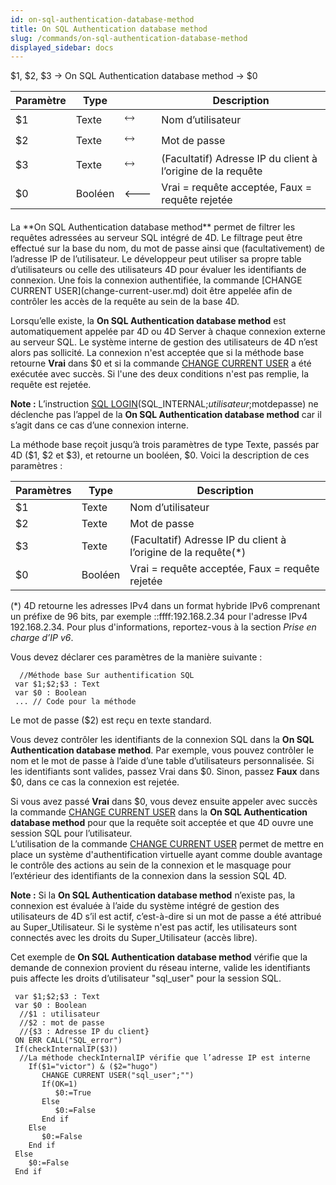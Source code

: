 ```yaml
---
id: on-sql-authentication-database-method
title: On SQL Authentication database method
slug: /commands/on-sql-authentication-database-method
displayed_sidebar: docs
---
```


<!--REF #_command_.On SQL Authentication database method.Syntax-->$1, $2, $3 -> On SQL Authentication database method -> $0<!-- END REF-->
<!--REF #_command_.On SQL Authentication database method.Params-->
| Paramètre | Type |  | Description |
| --- | --- | --- | --- |
| $1 | Texte | &#x1F858; | Nom d’utilisateur |
| $2 | Texte | &#x1F858; | Mot de passe |
| $3 | Texte | &#x1F858; | (Facultatif) Adresse IP du client à l’origine de la requête |
| $0 | Booléen | &#x1F850; | Vrai = requête acceptée, Faux = requête rejetée |

<!-- END REF-->

#### 

<!--REF #_command_.On SQL Authentication database method.Summary-->La **On SQL Authentication database method** permet de filtrer les requêtes adressées au serveur SQL intégré de 4D.<!-- END REF--> Le filtrage peut être effectué sur la base du nom, du mot de passe ainsi que (facultativement) de l’adresse IP de l’utilisateur. Le développeur peut utiliser sa propre table d’utilisateurs ou celle des utilisateurs 4D pour évaluer les identifiants de connexion. Une fois la connexion authentifiée, la commande [CHANGE CURRENT USER](change-current-user.md) doit être appelée afin de contrôler les accès de la requête au sein de la base 4D. 

Lorsqu’elle existe, la **On SQL Authentication database method** est automatiquement appelée par 4D ou 4D Server à chaque connexion externe au serveur SQL. Le système interne de gestion des utilisateurs de 4D n’est alors pas sollicité. La connexion n'est acceptée que si la méthode base retourne **Vrai** dans $0 et si la commande [CHANGE CURRENT USER](change-current-user.md) a été exécutée avec succès. Si l'une des deux conditions n'est pas remplie, la requête est rejetée. 

**Note :** L’instruction [SQL LOGIN](sql-login.md)(SQL\_INTERNAL;$utilisateur;$motdepasse) ne déclenche pas l’appel de la **On SQL Authentication database method** car il s’agit dans ce cas d’une connexion interne. 

La méthode base reçoit jusqu’à trois paramètres de type Texte, passés par 4D ($1, $2 et $3), et retourne un booléen, $0\. Voici la description de ces paramètres :

| **Paramètres** | **Type** | **Description**                                                 |
| -------------- | -------- | --------------------------------------------------------------- |
| $1             | Texte    | Nom d’utilisateur                                               |
| $2             | Texte    | Mot de passe                                                    |
| $3             | Texte    | (Facultatif) Adresse IP du client à l’origine de la requête(\*) |
| $0             | Booléen  | Vrai = requête acceptée, Faux = requête rejetée                 |

(\*) 4D retourne les adresses IPv4 dans un format hybride IPv6 comprenant un préfixe de 96 bits, par exemple ::ffff:192.168.2.34 pour l'adresse IPv4 192.168.2.34\. Pour plus d'informations, reportez-vous à la section *Prise en charge d’IP v6*. 

Vous devez déclarer ces paramètres de la manière suivante :

```4d
  //Méthode base Sur authentification SQL
 var $1;$2;$3 : Text
 var $0 : Boolean
 ... // Code pour la méthode
```

Le mot de passe ($2) est reçu en texte standard. 

Vous devez contrôler les identifiants de la connexion SQL dans la **On SQL Authentication database method**. Par exemple, vous pouvez contrôler le nom et le mot de passe à l’aide d’une table d’utilisateurs personnalisée. Si les identifiants sont valides, passez Vrai dans $0\. Sinon, passez **Faux** dans $0, dans ce cas la connexion est rejetée.

Si vous avez passé **Vrai** dans $0, vous devez ensuite appeler avec succès la commande [CHANGE CURRENT USER](change-current-user.md) dans la **On SQL Authentication database method** pour que la requête soit acceptée et que 4D ouvre une session SQL pour l’utilisateur.   
L’utilisation de la commande [CHANGE CURRENT USER](change-current-user.md) permet de mettre en place un système d'authentification virtuelle ayant comme double avantage le contrôle des actions au sein de la connexion et le masquage pour l’extérieur des identifiants de la connexion dans la session SQL 4D.

**Note :** Si la **On SQL Authentication database method** n’existe pas, la connexion est évaluée à l’aide du système intégré de gestion des utilisateurs de 4D s’il est actif, c’est-à-dire si un mot de passe a été attribué au Super\_Utilisateur. Si le système n'est pas actif, les utilisateurs sont connectés avec les droits du Super\_Utilisateur (accès libre). 

Cet exemple de **On SQL Authentication database method** vérifie que la demande de connexion provient du réseau interne, valide les identifiants puis affecte les droits d’utilisateur "sql\_user" pour la session SQL.

```4d
 var $1;$2;$3 : Text
 var $0 : Boolean
  //$1 : utilisateur
  //$2 : mot de passe
  //{$3 : Adresse IP du client}
 ON ERR CALL("SQL_error")
 If(checkInternalIP($3))
  //La méthode checkInternalIP vérifie que l’adresse IP est interne
    If($1="victor") & ($2="hugo")
       CHANGE CURRENT USER("sql_user";"")
       If(OK=1)
          $0:=True
       Else
          $0:=False
       End if
    Else
       $0:=False
    End if
 Else
    $0:=False
 End if
```
